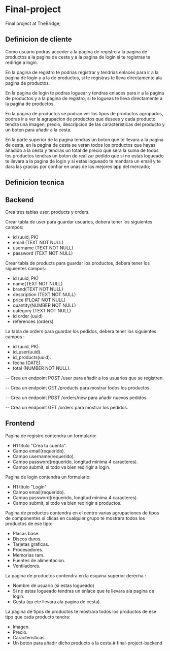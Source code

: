 # Final-project
Final project at TheBridge;

## Definicion de cliente 

Como usuario podras acceder a la pagina de registro a la pagina de productos a la pagina de cesta y a la pagina de login si te registras te redirige a login.

En la pagina de registro te podrias registrar y tendrias enlaces para ir a la pagina de login y a la de productos, si te registras te lleva directamente ala pagina de productos.

En la pagina de login te podras loguear y tendras enlaces para ir a la pagina de productos y a la pagina de registro, si te logueas te lleva directamente a la pagina de productos.

En la pagina de productos se podran ver los tipos de productos agrupados, podras ir a ver la agrupacion de productos que desees y cada producto tendra una imagen, precio, descripcion de las caracteristicas del producto y un boton para añadir a la cesta.
  
En la parte superior de la pagina tendras un boton que te llevara a la pagina de cesta, en la pagina de cesta se veran todos los productos que hayas añadido a la cesta y tendras un total de precio que sera la suma de todos los productos tendras un boton de realizar pedido que si no estas logueado te llevara a la pagina de login y si estas logueado te mandara un email y te dara las gracias por confiar en unas de las mejores app del mercado;

## Definicion tecnica

## Backend

Crea tres tablas user, products y orders.

Crear tabla de user para guardar usuarios, debera tener los siguientes campos:


- id (uuid, PK)
- email (TEXT NOT NULL)
- username (TEXT NOT NULL)
- password (TEXT NOT NULL)




Crear tabla de products para guardar los productos, debera tener los siguientes campos:

- id (uuid, PK)
- name(TEXT NOT NULL)
- brand(TEXT NOT NULL)
- description (TEXT NOT NULL)
- price (FLOAT NOT NULL)
- quantity(NUMBER NOT NULL)
- category (TEXT NOT NULL)
- id order (uuid)
- references (orders)



La tabla de orders para guardar los pedidos, debera tener los siguientes campos :

- id (uuid, PK).
- id_user(uuid).
- id_products(uuid).
- fecha (DATE).
- total (NUMBER NOT NULL).




-- Crea un  endpoint POST /user para añadir a los usuarios que se registren.

-- Crea un endpoint GET /products para mostrar todos los productos.

-- Crea un endpoint POST /orders/new para añadir nuevos pedidos.

-- Crea un endpoint GET /orders para mostrar los pedidos.


## Frontend


Pagina de registro contendra un formulario:


- H1 titulo "Crea tu cuenta".
- Campo email(requerido).
- Campo username(requerido).
- Campo password(requerido, longitud minima 4 caracteres).
- Campo submit, si todo va bien redirigir a login.

Pagina de login contendra un formulario:

- H1 titulo "Login"
- Campo email(requerido).
- Campo password(requerido, longitud minima 4 caracteres).
- Campo submit, si todo va bien redirigir a productos.

Pagina de productos contendra en el centro varias agrupaciones de tipos de componentes si clicas en cualquier grupo te mostrara todos los productos de ese tipo:

- Placas base.
- Discos duros.
- Tarjetas graficas.
- Procesadores.
- Memorias ram.
- Fuentes de alimentacion.
- Ventiladores.

La pagina de productos contendra en la esquina superior derecha :

- Nombre de usuario (si estas logueado)
- Si no estas logueado tendras un enlace que te llevara ala pagina de login.
- Cesta (qu ete llevara ala pagina de cesta).

La pagina de tipos de productos te mostrara todos los productos de ese tipo que cada producto tendra:

- Imagen.
- Precio.
- Caracteristicas.
- Un boton para añadir dicho producto a la cesta.# final-project-backend
